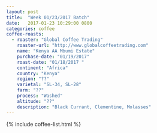 ```yaml
---
layout: post
title:  "Week 01/23/2017 Batch"
date:   2017-01-23 10:29:00 0800
categories: coffee
coffee-roasts:
  - roaster: "Global Coffee Trading"
    roaster-url: "http://www.globalcoffeetrading.com"
    name: "Kenya AA Mbumi Estate"
    purchase-date: "01/19/2017"
    roast-date: "01/18/2017	"
    continent: "Africa"
    country: "Kenya"
    region: "??"
    varietal: "SL-34, SL-28"
    farm: "??"
    process: "Washed"
    altitude: "??"
    description: "Black Currant, Clementine, Molasses"
---
```


{% include coffee-list.html %}
